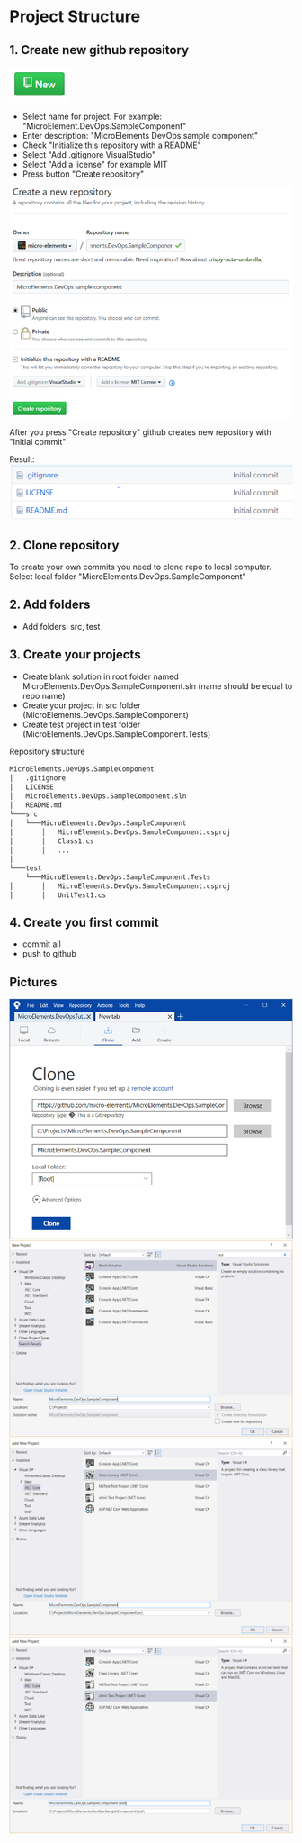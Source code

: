 # Project Structure

## 1. Create new github repository

![new](../img/new.png "New button")

- Select name for project. For example: "MicroElement.DevOps.SampleComponent"
- Enter description: "MicroElements DevOps sample component"
- Check "Initialize this repository with a README"
- Select "Add .gitignore VisualStudio"
- Select "Add a license" for example MIT
- Press button "Create repository"

![new](../img/newRepo.png)

After you press "Create repository" github creates new repository with "Initial commit"

Result:
![new](../img/initialCommit.png)

## 2. Clone repository
To create your own commits you need to clone repo to local computer. Select local folder "MicroElements.DevOps.SampleComponent"

## 2. Add folders
- Add folders: src, test

## 3. Create your projects
- Create blank solution in root folder named MicroElements.DevOps.SampleComponent.sln (name should be equal to repo name)
- Create your project in src folder (MicroElements.DevOps.SampleComponent)
- Create test project in test folder (MicroElements.DevOps.SampleComponent.Tests)

Repository structure

```
MicroElements.DevOps.SampleComponent
│   .gitignore
│   LICENSE
│   MicroElements.DevOps.SampleComponent.sln
│   README.md
└───src
│   └───MicroElements.DevOps.SampleComponent
│       │   MicroElements.DevOps.SampleComponent.csproj
│       │   Class1.cs
│       │   ...
│   
└───test
    └───MicroElements.DevOps.SampleComponent.Tests
│       │   MicroElements.DevOps.SampleComponent.csproj
│       │   UnitTest1.cs
```

## 4. Create you first commit
- commit all
- push to github

## Pictures
![new](../img/clone.png)
![new](../img/newSolution.png)
![new](../img/addProject.png)
![new](../img/addTestProject.png)
